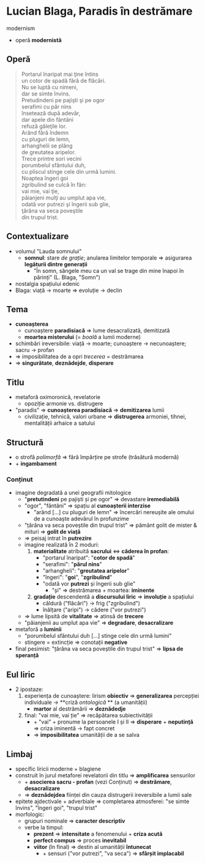 Lucian Blaga, Paradis în destrămare
===
modernism

* operă **modernistă**

## Operă

> Portarul înaripat mai ţine întins  
> un cotor de spadă fără de flăcări.  
> Nu se luptă cu nimeni,  
> dar se simte învins.  
> Pretudindeni pe pajişti şi pe ogor  
> serafimi cu păr nins  
> însetează după adevăr,  
> dar apele din fântâni  
> refuză găleţile lor.  
> Arând fără îndemn  
> cu pluguri de lemn,  
> arhanghelii se plâng  
> de greutatea aripelor.  
> Trece printre sori vecini  
> porumbelul sfântului duh,  
> cu pliscul stinge cele din urmă lumini.  
> Noaptea îngeri goi  
> zgribulind se culcă în fân:  
> vai mie, vai ţie,  
> păianjeni mulţi au umplut apa vie,  
> odată vor putrezi şi îngerii sub glie,  
> ţărâna va seca poveştile  
> din trupul trist.

## Contextualizare

* volumul "Lauda somnului"
	* **somnul**: stare *de grație*; anularea limitelor temporale ⇒ asigurarea **legăturii dintre generații**
		* "În somn, sângele meu ca un val se trage din mine înapoi în părinți" (L. Blaga, "Somn")
* nostalgia spațiului edenic
* Blaga: viață → moarte ⇒ evoluție → declin

## Tema

* **cunoașterea**
	* cunoaștere **paradisiacă** ⇒ lume desacralizată, demitizată
	* **moartea misterului** (= *boală* a lumii moderne)
* schimbări ireversibile: viață → moarte; cunoaștere → necunoaștere; sacru → profan
* ⇒ imposibilitatea de a opri *trecerea* = destrămarea
* ⇒ **singurătate**, **deznădejde**, **disperare**

## Titlu

* metaforă oximoronică, revelatorie
	* opoziție armonie vs. distrugere
* "paradis" ⇒ **cunoașterea paradisiacă** ⇒ **demitizarea** lumii
	* civilizație, tehnică, valori urbane ⇒ **distrugerea** armoniei, tihnei, mentalității arhaice a satului

## Structură

* o strofă *polimorfă* ⇒ fără împărțire pe strofe (trăsătură modernă)
* \+ **ingambament**

### Conținut

* imagine degradată a unei geografii mitologice
	* "**pretutindeni** pe pajiști și pe ogor" ⇒ devastare **iremediabilă**
	* "ogor", "fântâni" ⇒ spațiu al **cunoașterii interzise**
		* "arând [...] cu pluguri de lemn" ⇒ încercări nereușite ale omului de a cunoaște adevărul în profunzime
	* "țărâna va seca poveștile din trupul trist" ⇒ pământ golit de mister & mituri ⇒ **golit de viață**
	* ⇒ peisaj intrat în **putrezire**
	* imagine realizată în 2 moduri:
		1. **materialitate** atribuită **sacrului** ⇔ **căderea în profan**:
			* "portarul înaripat": "**cotor de spadă**"
			* "serafimi": "**părul nins**"
			* "arhangheli": "**greutatea aripelor**"
			* "îngeri": "**goi**", "**zgribulind**"
			* "odată vor **putrezi** și îngerii sub glie"
				* "și" ⇒ destrămarea + moartea: **iminente**
		2. **gradație** descendentă a **discursului liric** ⇒ **involuție** a spațiului
			* căldură ("flăcări") → frig ("zgribulind")
			* înălțare ("aripi") → cădere ("vor putrezi")
	* ⇒ lume lipsită de **vitalitate** ⇒ atinsă de **trecere**
	* "păianjenii au umplut apa vie" ⇒ **degradare**, **desacralizare**
* metaforă a **luminii**
	* "porumbelul sfântului duh [...] stinge cele din urmă lumini"
	* stingere = extincție ⇒ conotații **negative**
* final pesimist: "țărâna va seca poveștile din trupul trist" ⇒ **lipsa de speranță**

## Eul liric

* 2 ipostaze:
	1. experiența de cunoaștere: lirism **obiectiv** ⇒ **generalizarea** percepției individuale → **criză *ontologică* ** (a umanității)
		* **martor** al destrămării ⇒ **deznădedje**
	2. final: "vai mie, vai ție" ⇒ recăpătarea subiectivității
		* \+ "vai" + pronume la persoanele I și II ⇒ **disperare** + **neputință** ⇒ criza iminentă → fapt concret
		* ⇒ **imposibilitatea** umanității de a se salva

## Limbaj

* specific liricii moderne + blagiene
* construit în jurul metaforei revelatorii din titlu ⇒ **amplificarea** sensurilor
	* \+ **asocierea sacru - profan** (vezi Conținut) ⇒ **destrămare**, **desacralizare**
	* ⇒ **deznădejdea** ființei din cauza distrugerii ireversibile a lumii sale
* epitete ajdectivale + adverbiale ⇒ completarea atmosferei: "se simte învins", "îngeri goi", "trupul trist"
* morfologic:
	* grupuri nominale ⇒ **caracter descriptiv**
	* verbe la timpul:
		* **prezent** ⇒ **intensitate** a fenomenului + **criza acută**
		* **perfect compus** ⇒ proces **inevitabil**
		* **viitor** (în final) ⇒ destin al umanității **întunecat**
			* \+ sensuri ("vor putrezi", "va seca") ⇒ **sfârșit implacabil**